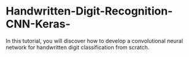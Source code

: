 # Handwritten-Digit-Recognition-CNN-Keras-
In this tutorial, you will discover how to develop a convolutional neural network for handwritten digit classification from scratch.
